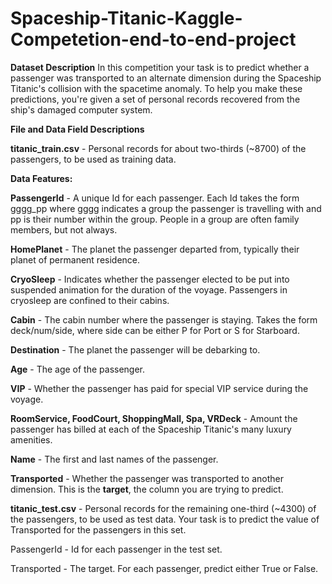 # Spaceship-Titanic-Kaggle-Competetion-end-to-end-project

**Dataset Description**
In this competition your task is to predict whether a passenger was transported to an alternate dimension during the Spaceship Titanic's collision with the spacetime anomaly. To help you make these predictions, you're given a set of personal records recovered from the ship's damaged computer system.


**File and Data Field Descriptions**

**titanic_train.csv** - Personal records for about two-thirds (~8700) of the passengers, to be used as training data.

**Data Features:**

**PassengerId** - A unique Id for each passenger. Each Id takes the form gggg_pp where gggg indicates a group the passenger is travelling with and pp is their number within the group. People in a group are often family members, but not always.

**HomePlanet** - The planet the passenger departed from, typically their planet of permanent residence.

**CryoSleep** - Indicates whether the passenger elected to be put into suspended animation for the duration of the voyage. Passengers in cryosleep are confined to their cabins.

**Cabin** - The cabin number where the passenger is staying. Takes the form deck/num/side, where side can be either P for Port or S for Starboard.

**Destination** - The planet the passenger will be debarking to.

**Age** - The age of the passenger.

**VIP** - Whether the passenger has paid for special VIP service during the voyage.

**RoomService, FoodCourt, ShoppingMall, Spa, VRDeck** - Amount the passenger has billed at each of the Spaceship Titanic's many luxury amenities.

**Name** - The first and last names of the passenger.

**Transported** - Whether the passenger was transported to another dimension. This is the **target**, the column you are trying to predict.

**titanic_test.csv** - Personal records for the remaining one-third (~4300) of the passengers, to be used as test data. Your task is to predict the value of Transported for the passengers in this set.

PassengerId - Id for each passenger in the test set.

Transported - The target. For each passenger, predict either True or False.
